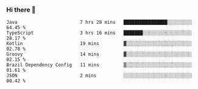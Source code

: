 ### Hi there 👋

<!--START_SECTION:waka-->

```text
Java                       7 hrs 28 mins   ████████████████░░░░░░░░░   64.45 %
TypeScript                 3 hrs 16 mins   ███████░░░░░░░░░░░░░░░░░░   28.17 %
Kotlin                     19 mins         ▓░░░░░░░░░░░░░░░░░░░░░░░░   02.78 %
Groovy                     14 mins         ▓░░░░░░░░░░░░░░░░░░░░░░░░   02.15 %
Brazil Dependency Config   11 mins         ▒░░░░░░░░░░░░░░░░░░░░░░░░   01.61 %
JSON                       2 mins          ░░░░░░░░░░░░░░░░░░░░░░░░░   00.42 %
```

<!--END_SECTION:waka-->

<!--
**jerry-shao/jerry-shao** is a ✨ _special_ ✨ repository because its `README.md` (this file) appears on your GitHub profile.

Here are some ideas to get you started:

- 🔭 I’m currently working on ...
- 🌱 I’m currently learning ...
- 👯 I’m looking to collaborate on ...
- 🤔 I’m looking for help with ...
- 💬 Ask me about ...
- 📫 How to reach me: ...
- 😄 Pronouns: ...
- ⚡ Fun fact: ...
-->

